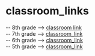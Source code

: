 # classroom_links
-- 8th grade -->
[classroom link](https://classroom.github.com/a/ypfBJDtA)<br>
-- 7th grade -->
[classroom_link](https://classroom.github.com/a/8ylDHfhf)<br>
-- 6th grade -->
[classroom_link](https://classroom.github.com/a/Nrj_c6sC)<br>
-- 5th grade -->
[classroom_link](https://classroom.github.com/a/RyO8zQZI)
